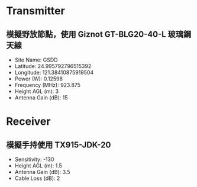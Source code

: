 
# Transmitter

## 模擬野放節點，使用 Giznot GT-BLG20-40-L 玻璃鋼天線

- Site Name: GSDD
- Latitude: 24.995792796515392
- Longitude: 121.38410875919504
- Power (W): 0.12598
- Frequency (MHz): 923.875
- Height AGL (m): 3
- Antenna Gain (dB): 15

# Receiver

## 模擬手持使用 TX915-JDK-20

- Sensitivity: -130
- Height AGL (m): 1.5
- Antenna Gain (dB): 3.5
- Cable Loss (dB): 2

